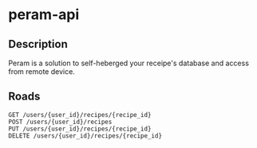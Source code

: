 # peram-api

## Description

Peram is a solution to self-heberged your receipe's database and access from remote device.

## Roads
```http
GET /users/{user_id}/recipes/{recipe_id}
POST /users/{user_id}/recipes
PUT /users/{user_id}/recipes/{recipe_id}
DELETE /users/{user_id}/recipes/{recipe_id}
```
